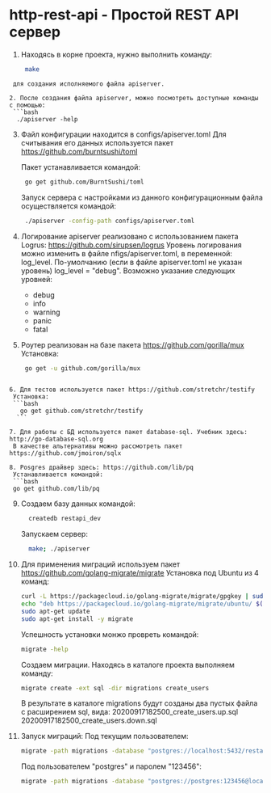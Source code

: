 # http-rest-api - Простой REST API сервер
1. Находясь в корне проекта, нужно выполнить команду:
   ```bash
    make
  ```
   для создания исполняемого файла apiserver.

2. После создания файла apiserver, можно посмотреть доступные команды с помощью:
   ```bash
    ./apiserver -help
   ```

3. Файл конфигурации находится в configs/apiserver.toml
   Для считывания его данных используется пакет https://github.com/burntsushi/toml

   Пакет устанавливается командой:
   ```bash
    go get github.com/BurntSushi/toml
   ```
   Запуск сервера с настройками из данного конфигурационным файла осуществляется командой:
   ```bash
    ./apiserver -config-path configs/apiserver.toml
   ```
4. Логирование apiserver реализовано с использованием пакета Logrus: https://github.com/sirupsen/logrus
   Уровень логирования можно изменить в файле nfigs/apiserver.toml, в переменной: log_level.
   По-умолчанию (если в файле apiserver.toml не указан уровень) log_level = "debug".
   Возможно указание следующих уровней:
    - debug
    - info
    - warning
    - panic
    - fatal 

5. Роутер реализован на базе пакета https://github.com/gorilla/mux
   Установка:
   ```bash
    go get -u github.com/gorilla/mux 
  ```

6. Для тестов используется пакет https://github.com/stretchr/testify
   Установка:
   ```bash
     go get github.com/stretchr/testify
    ```

7. Для работы с БД используется пакет database-sql. Учебник здесь: http://go-database-sql.org
   В качестве альтернативы можно рассмотреть пакет https://github.com/jmoiron/sqlx

8. Posgres драйвер здесь: https://github.com/lib/pq
   Устанавливается командой:
   ```bash
   go get github.com/lib/pq 
   ```
9. Создаем базу данных командой:
    ```bash
      createdb restapi_dev
    ```
    Запускаем сервер:
    ```bash
      make; ./apiserver
    ```
10. Для применения миграций используем пакет https://github.com/golang-migrate/migrate
    Установка под Ubuntu из 4 команд: 
    ```bash
    curl -L https://packagecloud.io/golang-migrate/migrate/gpgkey | sudo apt-key add -
    echo "deb https://packagecloud.io/golang-migrate/migrate/ubuntu/ $(lsb_release -sc) main" > sudo /etc/apt/sources.list.d/migrate.list
    sudo apt-get update
    sudo apt-get install -y migrate
    ```
    Успешность установки монжо провреть командой:
    ```bash
    migrate -help
    ```
    Создаем миграции. Находясь в каталоге проекта выполняем команду:
    ```bash
    migrate create -ext sql -dir migrations create_users
    ```
    В результате в каталоге migrations будут созданы два пустых файла с расширением sql, вида:
    20200917182500_create_users.up.sql
    20200917182500_create_users.down.sql

11. Запуск миграций:
    Под текущим пользователем:
    ```bash
    migrate -path migrations -database "postgres://localhost:5432/restapi_dev?sslmode=disable" up
    ```
    Под пользователем "postgres" и паролем "123456":
    ```bash
    migrate -path migrations -database "postgres://postgres:123456@localhost:5432/restapi_dev?sslmode=disable" up
    ```
